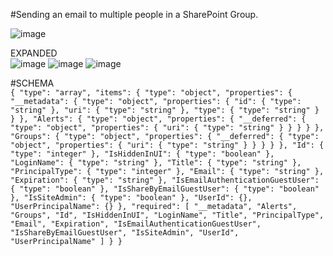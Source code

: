 #Sending an email to multiple people in a SharePoint Group.

![image](https://github.com/isogunro/power-automate-http/assets/19296277/017e54cd-c636-424a-8782-71cee894eec6)

EXPANDED  
![image](https://github.com/isogunro/power-automate-http/assets/19296277/6eef0a26-6f74-4ed0-9757-b2b90da60333)
![image](https://github.com/isogunro/power-automate-http/assets/19296277/9a80ad00-296f-4203-bf4e-6c8d1277793d)
![image](https://github.com/isogunro/power-automate-http/assets/19296277/47aa08af-9c2c-4db2-8410-7f2a7e2bca75)

  
  
#SCHEMA  
`{
    "type": "array",
    "items": {
        "type": "object",
        "properties": {
            "__metadata": {
                "type": "object",
                "properties": {
                    "id": {
                        "type": "string"
                    },
                    "uri": {
                        "type": "string"
                    },
                    "type": {
                        "type": "string"
                    }
                }
            },
            "Alerts": {
                "type": "object",
                "properties": {
                    "__deferred": {
                        "type": "object",
                        "properties": {
                            "uri": {
                                "type": "string"
                            }
                        }
                    }
                }
            },
            "Groups": {
                "type": "object",
                "properties": {
                    "__deferred": {
                        "type": "object",
                        "properties": {
                            "uri": {
                                "type": "string"
                            }
                        }
                    }
                }
            },
            "Id": {
                "type": "integer"
            },
            "IsHiddenInUI": {
                "type": "boolean"
            },
            "LoginName": {
                "type": "string"
            },
            "Title": {
                "type": "string"
            },
            "PrincipalType": {
                "type": "integer"
            },
            "Email": {
                "type": "string"
            },
            "Expiration": {
                "type": "string"
            },
            "IsEmailAuthenticationGuestUser": {
                "type": "boolean"
            },
            "IsShareByEmailGuestUser": {
                "type": "boolean"
            },
            "IsSiteAdmin": {
                "type": "boolean"
            },
            "UserId": {},
            "UserPrincipalName": {}
        },
        "required": [
            "__metadata",
            "Alerts",
            "Groups",
            "Id",
            "IsHiddenInUI",
            "LoginName",
            "Title",
            "PrincipalType",
            "Email",
            "Expiration",
            "IsEmailAuthenticationGuestUser",
            "IsShareByEmailGuestUser",
            "IsSiteAdmin",
            "UserId",
            "UserPrincipalName"
        ]
    }
}
`
